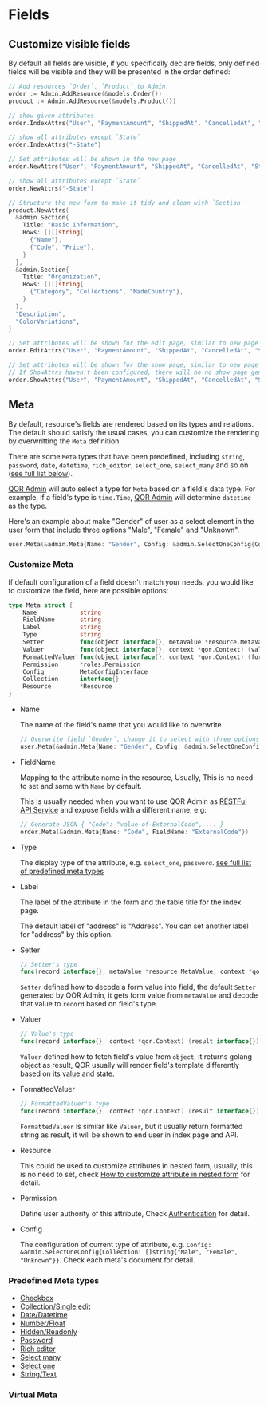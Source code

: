 # Fields

## Customize visible fields

By default all fields are visible, if you specifically declare fields, only defined fields will be visible and they will be presented in the order defined:

```go
// Add resources `Order`, `Product` to Admin:
order := Admin.AddResource(&models.Order{})
product := Admin.AddResource(&models.Product{})

// show given attributes
order.IndexAttrs("User", "PaymentAmount", "ShippedAt", "CancelledAt", "State", "ShippingAddress")

// show all attributes except `State`
order.IndexAttrs("-State")

// Set attributes will be shown in the new page
order.NewAttrs("User", "PaymentAmount", "ShippedAt", "CancelledAt", "State", "ShippingAddress")

// show all attributes except `State`
order.NewAttrs("-State")

// Structure the new form to make it tidy and clean with `Section`
product.NewAttrs(
  &admin.Section{
    Title: "Basic Information",
    Rows: [][]string{
      {"Name"},
      {"Code", "Price"},
    }
  },
  &admin.Section{
    Title: "Organization",
    Rows: [][]string{
      {"Category", "Collections", "MadeCountry"},
    }
  },
  "Description",
  "ColorVariations",
}

// Set attributes will be shown for the edit page, similar to new page
order.EditAttrs("User", "PaymentAmount", "ShippedAt", "CancelledAt", "State", "ShippingAddress")

// Set attributes will be shown for the show page, similar to new page
// If ShowAttrs haven't been configured, there will be no show page generated, by will show the edit from instead
order.ShowAttrs("User", "PaymentAmount", "ShippedAt", "CancelledAt", "State", "ShippingAddress")
```

## Meta

By default, resource's fields are rendered based on its types and relations. The default should satisfy the usual cases, you can customize the rendering by overwritting the `Meta` definition.

There are some `Meta` types that have been predefined, including `string`, `password`, `date`, `datetime`, `rich_editor`, `select_one`, `select_many` and so on ([see full list below](#predefined-meta-types)).

[QOR Admin](../admin/README.md) will auto select a type for `Meta` based on a field's data type. For example, if a field's type is `time.Time`, [QOR Admin](../admin/README.md) will determine `datetime` as the type.

Here's an example about make "Gender" of user as a select element in the user form that include three options "Male", "Female" and "Unknown".

```go
user.Meta(&admin.Meta{Name: "Gender", Config: &admin.SelectOneConfig{Collection: []string{"Male", "Female", "Unknown"}}})
```

### Customize Meta

If default configuration of a field doesn't match your needs, you would like to customize the field, here are possible options:

```go
type Meta struct {
	Name            string
	FieldName       string
	Label           string
	Type            string
	Setter          func(object interface{}, metaValue *resource.MetaValue, context *qor.Context)
	Valuer          func(object interface{}, context *qor.Context) (value interface{})
	FormattedValuer func(object interface{}, context *qor.Context) (formattedValue interface{})
	Permission      *roles.Permission
	Config          MetaConfigInterface
	Collection      interface{}
	Resource        *Resource
}
```

* Name

  The name of the field's name that you would like to overwrite

  ```go
  // Overwrite field `Gender`, change it to select with three options from default input box
  user.Meta(&admin.Meta{Name: "Gender", Config: &admin.SelectOneConfig{Collection: []string{"Male", "Female", "Unknown"}}})
  ```

* FieldName

  Mapping to the attribute name in the resource, Usually, This is no need to set and same with `Name` by default.

  This is usually needed when you want to use QOR Admin as [RESTFul API Service](../admin/restful_api.md) and expose fields with a different name, e.g:

  ```go
  // Generate JSON { "Code": "value-of-ExternalCode", ... }
  order.Meta(&admin.Meta{Name: "Code", FieldName: "ExternalCode"})
  ```

* Type

  The display type of the attribute, e.g. `select_one`, `password`. [see full list of predefined meta types](#predefined-meta-types)

* Label

  The label of the attribute in the form and the table title for the index page.

  The default label of "address" is "Address". You can set another label for "address" by this option.

* Setter

  ```go
  // Setter's type
  func(record interface{}, metaValue *resource.MetaValue, context *qor.Context)
  ```

  `Setter` defined how to decode a form value into field, the default `Setter` generated by QOR Admin, it gets form value from `metaValue` and decode that value to `record` based on field's type.

* Valuer

  ```go
  // Value's type
  func(record interface{}, context *qor.Context) (result interface{})
  ```

  `Valuer` defined how to fetch field's value from `object`, it returns golang object as result, QOR usually will render field's template differently based on its value and state.

* FormattedValuer

  ```go
  // FormattedValuer's type
  func(record interface{}, context *qor.Context) (result interface{})
  ```

  `FormattedValuer` is similar like `Valuer`, but it usually return formatted string as result, it will be shown to end user in index page and API.

* Resource

  This could be used to customize attributes in nested form, usually, this is no need to set, check [How to customize attribute in nested form](../metas/collection-edit.md) for detail.

* Permission

  Define user authority of this attribute, Check [Authentication](../admin/authentication.md) for detail.

* Config

  The configuration of current type of attribute, e.g. `Config: &admin.SelectOneConfig{Collection: []string{"Male", "Female", "Unknown"}}`. Check each meta's document for detail.

### Predefined Meta types

- [Checkbox](../metas/checkbox.md)
- [Collection/Single edit](../metas/collection-edit.md)
- [Date/Datetime](../metas/date.md)
- [Number/Float](../metas/number.md)
- [Hidden/Readonly](../metas/hidden-readonly.md)
- [Password](../metas/password.md)
- [Rich editor](../metas/rich-editor.md)
- [Select many](../metas/select-many.md)
- [Select one](../metas/select-one.md)
- [String/Text](../metas/text-input.md)

### Virtual Meta

